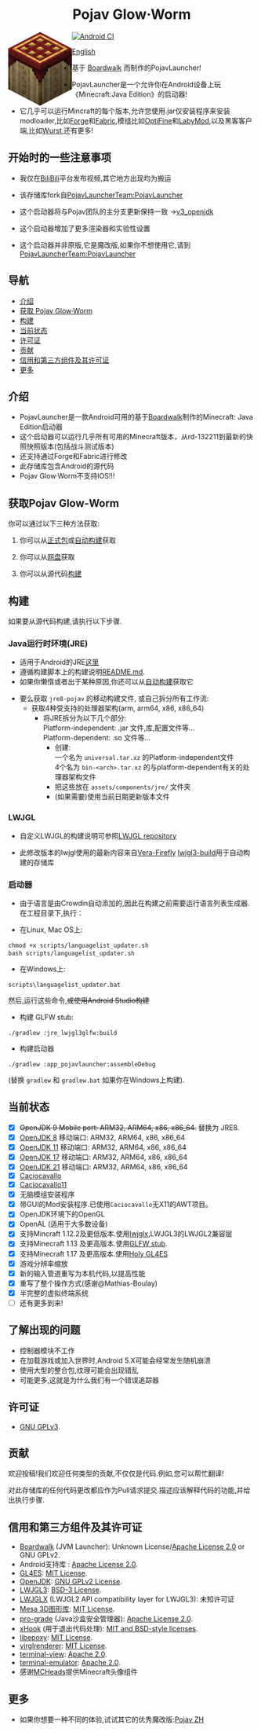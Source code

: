 <H1 align="center">Pojav Glow·Worm</H1>

<img src="https://github.com/PojavLauncherTeam/PojavLauncher/blob/v3_openjdk/app_pojavlauncher/src/main/assets/pojavlauncher.png" align="left" width="130" height="150" alt="PojavLauncher logo">

[![Android CI](https://github.com/PojavLauncherTeam/PojavLauncher/workflows/Android%20CI/badge.svg)](https://github.com/Vera-Firefly/Pojav-Glow-Worm/actions)

* <a href="/README.md">English</a>

* 基于 [Boardwalk](https://github.com/zhuowei/Boardwalk) 而制作的PojavLauncher!

* PojavLauncher是一个允许你在Android设备上玩《Minecraft:Java Edition》的启动器!

* 它几乎可以运行Mincraft的每个版本,允许您使用.jar仅安装程序来安装modloader,比如[Forge](https://files.minecraftforge.net/)和[Fabric](http://fabricmc.net/),模组比如[OptiFine](https://optifine.net)和[LabyMod](https://www.labymod.net/en),以及黑客客户端,比如[Wurst](https://www.wurstclient.net/),还有更多!
## 开始时的一些注意事项
- 我仅在[BiliBili](https://space.bilibili.com/1412062866?spm_id_from=333.1007.0.0)平台发布视频,其它地方出现均为搬运

- 该存储库fork自[PojavLauncherTeam:PojavLauncher](https://github.com/PojavLauncherTeam/PojavLauncher)

- 这个启动器将与Pojav团队的主分支更新保持一致 →[v3_openjdk](https://github.com/PojavLauncherTeam/PojavLauncher/tree/v3_openjdk)

- 这个启动器增加了更多渲染器和实验性设置

- 这个启动器并非原版,它是魔改版,如果你不想使用它,请到[PojavLauncherTeam:PojavLauncher](https://github.com/PojavLauncherTeam/PojavLauncher)

## 导航
- [介绍](#介绍)  
- [获取 Pojav Glow·Worm](#获取Pojav-Glow-Worm)
- [构建](#构建) 
- [当前状态](#当前状态) 
- [许可证](#许可证) 
- [贡献](#贡献) 
- [信用和第三方组件及其许可证](#信用和第三方组件及其许可证)
- [更多](#更多)

## 介绍 
* PojavLauncher是一款Android可用的基于[Boardwalk](https://github.com/zhuowei/Boardwalk)制作的Minecraft: Java Edition启动器
* 这个启动器可以运行几乎所有可用的Minecraft版本，从rd-132211到最新的快照快照版本(包括战斗测试版本)
* 还支持通过Forge和Fabric进行修改
* 此存储库包含Android的源代码
* Pojav Glow·Worm不支持IOS!!!

## 获取Pojav Glow-Worm

你可以通过以下三种方法获取:

1. 你可以从[正式包](https://github.com/Vera-Firefly/Pojav-Glow-Worm/releases)或[自动构建](https://github.com/Vera-Firefly/Pojav-Glow-Worm/actions)获取

2. 你可以从[网盘](https://www.123pan.com/s/O0EDVv-ZJT13)获取

3. 你可以从源代码[构建](#构建)
## 构建
如果要从源代码构建,请执行以下步骤.
### Java运行时环境(JRE)
- 适用于Android的JRE[这里](https://github.com/Vera-Firefly/android-openjdk-build)
- 遵循构建脚本上的构建说明[README.md](https://github.com/Vera-Firefly/android-openjdk-build/blob/buildjre8/README.md).
- 如果你懒惰或者出于某种原因,你还可以从[自动构建](https://github.com/Vera-Firefly/android-openjdk-autobuild/actions)获取它
* 要么获取 `jre8-pojav` 的移动构建文件, 或自己拆分所有工作流:</br>
   - 获取4种受支持的处理器架构(arm, arm64, x86, x86_64) </br> 
      - 将JRE拆分为以下几个部分:</br>
                Platform-independent: .jar 文件,库,配置文件等...</br>
                Platform-dependent: .so 文件等...</br>
        - 创建:</br>
                一个名为 `universal.tar.xz` 的Platform-independent文件</br>
                4个名为 `bin-<arch>.tar.xz` 的与platform-dependent有关的处理器架构文件</br>
        - 把这些放在 `assets/components/jre/` 文件夹</br>
        - (如果需要)使用当前日期更新版本文件</br>

### LWJGL
* 自定义LWJGL的构建说明可参照[LWJGL repository](https://github.com/PojavLauncherTeam/lwjgl3)

* 此修改版本的lwjgl使用的最新内容来自[Vera-Firefly](https://github.com/Vera-Firefly) [lwjgl3-build](https://github.com/Vera-Firefly/lwjgl3-build)用于自动构建的存储库
### 启动器
- 由于语言是由Crowdin自动添加的,因此在构建之前需要运行语言列表生成器.在工程目录下,执行： 

* 在Linux, Mac OS上:
```
chmod +x scripts/languagelist_updater.sh
bash scripts/languagelist_updater.sh
```
* 在Windows上:
```
scripts\languagelist_updater.bat
```
然后,运行这些命令,~~或使用Android Studio构建~~

* 构建 GLFW stub:
```
./gradlew :jre_lwjgl3glfw:build
```       
* 构建启动器
```
./gradlew :app_pojavlauncher:assembleDebug
```
(替换 `gradlew` 和 `gradlew.bat` 如果你在Windows上构建).

## 当前状态
- [x] ~~OpenJDK 9 Mobile port: ARM32, ARM64, x86, x86_64.~~ 替换为 JRE8.
- [x] [OpenJDK 8](https://github.com/openjdk/jdk8u) 移动端口: ARM32, ARM64, x86, x86_64
- [x] [OpenJDK 11](https://github.com/openjdk/jdk11u) 移动端口: ARM32, ARM64, x86, x86_64
- [x] [OpenJDK 17](https://github.com/openjdk/jdk17u) 移动端口: ARM32, ARM64, x86, x86_64
- [x] [OpenJDK 21](https://github.com/openjdk/jdk21u) 移动端口: ARM32, ARM64, x86, x86_64
- [x] [Caciocavallo](https://openjdk.java.net/projects/caciocavallo/)
- [x] [Caciocavallo11](https://github.com/FCL-Team/caciocavallo11-FCL)
- [x] 无脑模组安装程序
- [x] 带GUI的Mod安装程序.已使用`Caciocavallo`无X11的AWT项目。
- [x] OpenJDK环境下的OpenGL
- [x] OpenAL (适用于大多数设备)
- [x] 支持Mincraft 1.12.2及更低版本.使用[lwjglx](https://github.com/PojavLauncherTeam/lwjglx),LWJGL3的LWJGL2兼容层
- [x] 支持Minecraft 1.13 及更高版本.使用[GLFW stub](https://github.com/PojavLauncherTeam/lwjgl3-glfw-java).
- [x] 支持Minecraft 1.17 及更高版本.使用[Holy GL4ES](https://github.com/PojavLauncherTeam/gl4es-114-extra)
- [x] 游戏分辨率缩放
- [x] 新的输入管道重写为本机代码,以提高性能
- [x] 重写了整个操作方式(感谢@Mathias-Boulay)
- [x] 半完整的虚拟终端系统
- [ ] 还有更多到来!

## 了解出现的问题
- 控制器模块不工作
- 在加载游戏或加入世界时,Android 5.X可能会经常发生随机崩溃
- 使用大型的整合包,纹理可能会出现错乱
- 可能更多,这就是为什么我们有一个错误追踪器

## 许可证
- [GNU GPLv3](https://github.com/Vera-Firefly/Pojav-Glow-Worm/blob/v3_openjdk/LICENSE).

## 贡献
欢迎投稿!我们欢迎任何类型的贡献,不仅仅是代码.例如,您可以帮忙翻译!

对此存储库的任何代码更改都应作为Pull请求提交.描述应该解释代码的功能,并给出执行步骤.

## 信用和第三方组件及其许可证
- [Boardwalk](https://github.com/zhuowei/Boardwalk) (JVM Launcher): Unknown License/[Apache License 2.0](https://github.com/zhuowei/Boardwalk/blob/master/LICENSE) or GNU GPLv2.
- Android支持库 : [Apache License 2.0](https://android.googlesource.com/platform/prebuilts/maven_repo/android/+/master/NOTICE.txt).
- [GL4ES](https://github.com/PojavLauncherTeam/gl4es): [MIT License](https://github.com/ptitSeb/gl4es/blob/master/LICENSE).<br>
- [OpenJDK](https://github.com/PojavLauncherTeam/openjdk-multiarch-jdk8u): [GNU GPLv2 License](https://openjdk.java.net/legal/gplv2+ce.html).<br>
- [LWJGL3](https://github.com/PojavLauncherTeam/lwjgl3): [BSD-3 License](https://github.com/LWJGL/lwjgl3/blob/master/LICENSE.md).
- [LWJGLX](https://github.com/PojavLauncherTeam/lwjglx) (LWJGL2 API compatibility layer for LWJGL3): 未知许可证<br>
- [Mesa 3D图形库](https://gitlab.freedesktop.org/mesa/mesa): [MIT License](https://docs.mesa3d.org/license.html).
- [pro-grade](https://github.com/pro-grade/pro-grade) (Java沙盒安全管理器): [Apache License 2.0](https://github.com/pro-grade/pro-grade/blob/master/LICENSE.txt).
- [xHook](https://github.com/iqiyi/xHook) (用于退出代码处理): [MIT and BSD-style licenses](https://github.com/iqiyi/xHook/blob/master/LICENSE).
- [libepoxy](https://github.com/anholt/libepoxy): [MIT License](https://github.com/anholt/libepoxy/blob/master/COPYING).
- [virglrenderer](https://github.com/PojavLauncherTeam/virglrenderer): [MIT License](https://gitlab.freedesktop.org/virgl/virglrenderer/-/blob/master/COPYING).
- [terminal-view](https://github.com/termux/termux-app/tree/master/terminal-view): [Apache 2.0](https://github.com/termux/termux-app/blob/master/LICENSE.md).
- [terminal-emulator](https://github.com/termux/termux-app/tree/master/terminal-emulator): [Apache 2.0](https://github.com/termux/termux-app/blob/master/LICENSE.md).
- 感谢[MCHeads](https://mc-heads.net)提供Minecraft头像组件

## 更多
* 如果你想要一种不同的体验,试试其它的优秀魔改版:[Pojav ZH](https://github.com/HopiHopy/PojavZH)
